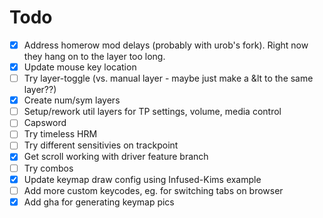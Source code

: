 # Todo

- [x] Address homerow mod delays (probably with urob's fork). Right now they hang on to the layer too long.
- [x] Update mouse key location
- [ ] Try layer-toggle (vs. manual layer - maybe just make a &lt to the same layer??)
- [x] Create num/sym layers
- [ ] Setup/rework util layers for TP settings, volume, media control
- [ ] Capsword
- [ ] Try timeless HRM
- [ ] Try different sensitivies on trackpoint
- [x] Get scroll working with driver feature branch
- [ ] Try combos 
- [x] Update keymap draw config using Infused-Kims example
- [ ] Add more custom keycodes, eg. for switching tabs on browser
- [x] Add gha for generating keymap pics
